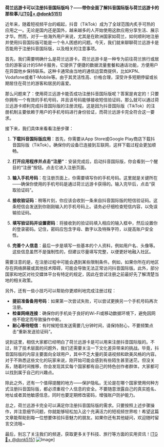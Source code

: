 **荷兰远游卡可以注册抖音国际版吗？——带你全面了解抖音国际版与荷兰远游卡的那些事儿[[TG💪+ @donk5151](https://t.me/s/donk5151)]**

近年来，随着短视频平台的崛起，抖音（TikTok）成为了全球范围内炙手可热的应用之一。无论是国内还是国外，越来越多的人开始使用这款应用分享生活、展示才华。然而，对于一些海外用户来说，尤其是在欧洲国家如荷兰，如何顺利地注册并使用抖音国际版可能是一个令人困惑的问题。今天，我们就来聊聊荷兰远游卡是否能用于注册抖音国际版，以及相关的注意事项。

首先，我们需要明确什么是荷兰远游卡。荷兰远游卡是一种专为前往荷兰旅行或居住的游客设计的SIM卡服务，它提供了便捷的数据流量套餐和通话功能，方便用户在异国他乡保持联系。这种卡通常由当地的通信运营商提供，比如KPN、Vodafone或者T-Mobile等。由于其灵活性高、价格合理，深受许多短期停留或长期居住在荷兰的游客和居民的喜爱。

那么问题来了：使用荷兰远游卡能否成功注册抖音国际版呢？答案是肯定的！只要你拥有一个有效的手机号码，并且该号码能够接收短信验证码，那么就可以通过荷兰远游卡顺利完成抖音国际版的注册流程。这是因为抖音国际版（TikTok）的注册机制主要依赖于用户的手机号码进行身份验证，而荷兰远游卡完全符合这一要求。

接下来，我们具体来看看注册步骤：

1. **下载抖音国际版应用**：首先，你需要从App Store或Google Play商店下载抖音国际版（TikTok）。确保你的设备已连接到互联网，这样下载过程会更加顺畅。

2. **打开应用程序并点击“注册”**：安装完成后，启动抖音国际版，你会看到一个醒目的“注册”按钮。点击它进入注册页面。

3. **输入手机号码**：在注册页面上，你需要填写你的手机号码。这里就是关键所在——确保你使用的手机号码是通过荷兰远游卡获得的。输入完毕后，点击“获取验证码”。

4. **接收验证码**：稍等片刻，你应该会收到一条来自抖音国际版的短信验证码。这条短信会发送到你刚刚输入的手机号码上。请务必仔细检查短信内容，以免误输验证码。

5. **填写验证码并设置密码**：将接收到的验证码填入相应的输入框中，然后设置你的登录密码。记住，密码应包含字母、数字以及特殊字符，以提高账户安全性。

6. **完善个人信息**：最后一步是填写一些基本的个人资料，例如用户名、头像等。这些信息虽然不是强制性的，但建议尽量填写完整，以便更好地融入社区。

需要注意的是，在注册过程中可能会遇到某些限制条件。例如，如果你所在的地区存在网络屏蔽或其他技术障碍，可能会导致无法正常访问抖音国际版。此外，部分国家和地区对社交媒体平台有特定的规定，因此在尝试注册之前最好先了解清楚当地的相关政策。

另外，还有一些小技巧可以帮助你更顺利地完成注册过程：

- **提前准备备用号码**：如果第一次尝试失败，可以尝试更换另一个手机号码再次注册。
- **检查网络连接**：确保你的手机处于良好的Wi-Fi或移动数据环境下，避免因网络不稳定而导致操作中断。
- **耐心等待短信**：有时候短信发送需要几分钟时间，请保持耐心，不要频繁点击“重新发送验证码”。

说到这里，相信大家都已经明白了荷兰远游卡是可以用来注册抖音国际版的。不过，除了技术层面的问题外，我们还需要关注一下文化差异带来的挑战。毕竟，抖音国际版的内容主要面向全球用户，其中不乏大量的英语视频和欧美风格的内容。对于不熟悉这些文化的玩家来说，刚开始可能会感到有些陌生甚至迷茫。但没关系，随着时间推移，你会发现其实每个国家都有自己的特色创作者群体，大家都可以找到属于自己的兴趣点。

除此之外，还有一个值得提醒的地方——保护隐私。无论是在哪个国家使用何种方式注册抖音国际版，都必须重视个人信息的安全。不要随意泄露自己的真实姓名、地址或者其他敏感信息，同时也要定期修改密码，增强账户防护能力。

总之，荷兰远游卡完全可以满足你注册抖音国际版的需求。只要按照上述步骤操作，并注意细节问题，你就能够轻松加入这个充满活力的短视频世界啦！希望这篇文章能帮助到每一位想要体验抖音魅力的朋友。如果你还有其他疑问，欢迎随时留言交流哦~

最后，别忘了关注我们的频道，获取更多关于科技、旅行等方面的实用资讯！[[TG💪+ @donk5151](https://t.me/s/donk5151) ![Image](https://i.postimg.cc/rwNCRYN7/Snipaste-2025-04-30-17-27-05.png)]